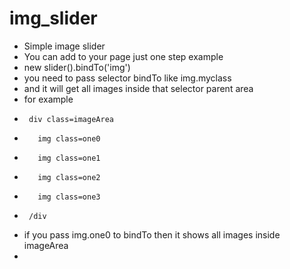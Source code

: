 # img_slider
* Simple image slider
* You can add to your page just one step
example
 *    new slider().bindTo('img')
 *    you need to pass selector bindTo like img.myclass
 *    and it will get all images inside that selector parent area
 *    for example
 *      div class=imageArea
 *        img class=one0
 *        img class=one1
 *        img class=one2
 *        img class=one3
 *      /div
 *    if you pass img.one0 to bindTo then it shows all images inside imageArea
 *
